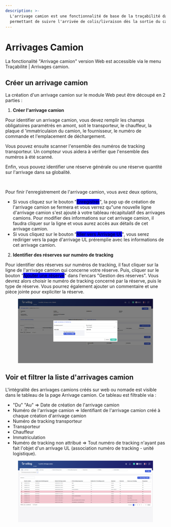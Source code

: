 ```yaml
---
description: >-
  L'arrivage camion est une fonctionnalité de base de la traçabilité dans Wiilog
  permettant de suivre l'arrivée de colis/livraison dès la sortie du camion.
---
```


# Arrivages Camion

La fonctionalité "Arrivage camion" version Web est accessible via le menu Traçabilité | Arrivages camion.

## Créer un arrivage camion

La création d'un arrivage camion sur le module Web peut être découpé en 2 parties :&#x20;

1. **Créer l'arrivage camion**

Pour identifier un arrivage camion, vous devez remplir les champs obligatoires paramétrés en amont, soit le transporteur, le chauffeur, la plaque d 'immatriculaion du camion, le fournisseur, le numéro de commande et l'emplacement de déchargement.&#x20;

Vous pouvez ensuite scanner l'ensemble des numéros de tracking transporteur. Un compteur vous aidera à vérifier que l'ensemble des numéros à été scanné.

Enfin, vous pouvez identifier une réserve générale ou une réserve quantité sur l'arrivage dans sa globalité.&#x20;

<figure><img src="../../.gitbook/assets/Capture d’écran 2025-08-14 à 09.39.08.png" alt=""><figcaption></figcaption></figure>

Pour finir l'enregistrement de l'arrivage camion, vous avez deux options,

* Si vous cliquez sur le bouton "<mark style="background-color:blue;">Enregistrer</mark>", la pop up de création de l'arrivage camion se fermera et vous verrez qu"une nouvelle ligne d'arrivage camion s'est ajouté à votre tableau récapitulatif des arrivages camions. Pour modifier des informations sur cet arrivage camion, il faudra cliquer sur la ligne et vous aurez accès aux détails de cet arrivage camion.
* Si vous cliquez sur le bouton "<mark style="background-color:blue;">Aller vers Arrivage UL</mark>", vous serez rediriger vers la page d'arrivage UL préremplie avec les informations de cet arrivage camion.&#x20;

2. **Identifier des réserves sur numéro de tracking**

Pour identifier des réserves sur numéros de tracking, il faut cliquer sur la ligne de l'arrivage camion qui concerne votre réserve. Puis, cliquer sur le bouton "<mark style="background-color:blue;">Ajouter une réserve</mark>" dans l'encars "Gestion des réserves". Vous devrez alors choisir le numéro de tracking concerné par la réserve, puis le type de réserve. Vous pourrez également ajouter un commentaire et une pièce jointe pour expliciter la réserve.&#x20;

<figure><img src="../../.gitbook/assets/reserve_sur_tracking.png" alt=""><figcaption></figcaption></figure>

## Voir et filtrer la liste d'arrivages camion

L'intégralité des arrivages camions créés sur web ou nomade est visible dans le tableau de la page Arrivage camion. Ce tableau est filtrable via :&#x20;

* "Du" "Au" => Date de création de l'arrivage camion
* Numéro de l'arrivage camion => Identifiant de l'arrivage camion créé à chaque création d'arrivage camion
* Numéro de tracking transporteur
* Transporteur
* Chauffeur
* Immatriculation&#x20;
* Numéro de tracking non attribué => Tout numéro de tracking n'ayant pas fait l'objet d'un arrivage UL (association numéro de tracking - unité logistique).&#x20;

<figure><img src="../../.gitbook/assets/liste_arrivage_camion.png" alt=""><figcaption></figcaption></figure>
